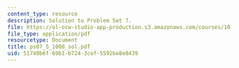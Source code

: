 ```yaml
---
content_type: resource
description: Solution to Problem Set 7.
file: https://ol-ocw-studio-app-production.s3.amazonaws.com/courses/10-40-chemical-engineering-thermodynamics-fall-2003/51740b6f69b1b7243cef5592be8e8439_ps07_5_1008_sol.pdf
file_type: application/pdf
resourcetype: Document
title: ps07_5_1008_sol.pdf
uid: 51740b6f-69b1-b724-3cef-5592be8e8439
---
```

